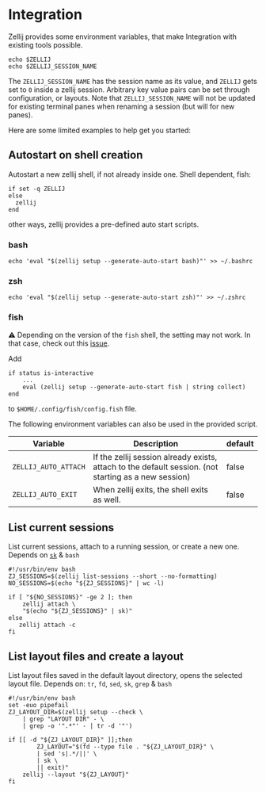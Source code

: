 # Integration

Zellij provides some environment variables, that make Integration
with existing tools possible.

```
echo $ZELLIJ
echo $ZELLIJ_SESSION_NAME
```

The `ZELLIJ_SESSION_NAME` has the session name as its value, and `ZELLIJ` gets
set to `0` inside a zellij session.
Arbitrary key value pairs can be set through configuration, or layouts.
Note that `ZELLIJ_SESSION_NAME` will not be updated for existing terminal panes when renaming a session (but will for new panes).


Here are some limited examples to help get you started:

## Autostart on shell creation
Autostart a new zellij shell, if not already inside one.
Shell dependent, fish:
```
if set -q ZELLIJ
else
  zellij
end
```

other ways, zellij provides a pre-defined auto start scripts.

### bash
```
echo 'eval "$(zellij setup --generate-auto-start bash)"' >> ~/.bashrc
```

### zsh
```
echo 'eval "$(zellij setup --generate-auto-start zsh)"' >> ~/.zshrc
```

### fish

⚠️ Depending on the version of the `fish` shell, the setting may not work. In that case, check out this [issue](https://github.com/zellij-org/zellij/issues/1534).

Add 

```fish
if status is-interactive
    ...
    eval (zellij setup --generate-auto-start fish | string collect)
end
```

to `$HOME/.config/fish/config.fish` file.


The following environment variables can also be used in the provided script.

| Variable             | Description                                                                                          | default |
|----------------------|------------------------------------------------------------------------------------------------------|---------|
| `ZELLIJ_AUTO_ATTACH` | If the zellij session already exists, attach to the default session. (not starting as a new session) |  false  |
| `ZELLIJ_AUTO_EXIT`   | When zellij exits, the shell exits as well.                                                          |  false  |

## List current sessions
List current sessions, attach to a running session, or create a new one.
Depends on [`sk`](https://github.com/lotabout/skim) & `bash`

```
#!/usr/bin/env bash
ZJ_SESSIONS=$(zellij list-sessions --short --no-formatting)
NO_SESSIONS=$(echo "${ZJ_SESSIONS}" | wc -l)

if [ "${NO_SESSIONS}" -ge 2 ]; then
    zellij attach \
    "$(echo "${ZJ_SESSIONS}" | sk)"
else
   zellij attach -c
fi
```

## List layout files and create a layout
List layout files saved in the default layout directory,
opens the selected layout file.
Depends on: `tr`, `fd`, `sed`, `sk`, `grep` & `bash`

```
#!/usr/bin/env bash
set -euo pipefail
ZJ_LAYOUT_DIR=$(zellij setup --check \
    | grep "LAYOUT DIR" - \
    | grep -o '".*"' - | tr -d '"')

if [[ -d "${ZJ_LAYOUT_DIR}" ]];then
        ZJ_LAYOUT="$(fd --type file . "${ZJ_LAYOUT_DIR}" \
        | sed 's|.*/||' \
        | sk \
        || exit)"
    zellij --layout "${ZJ_LAYOUT}"
fi
```
